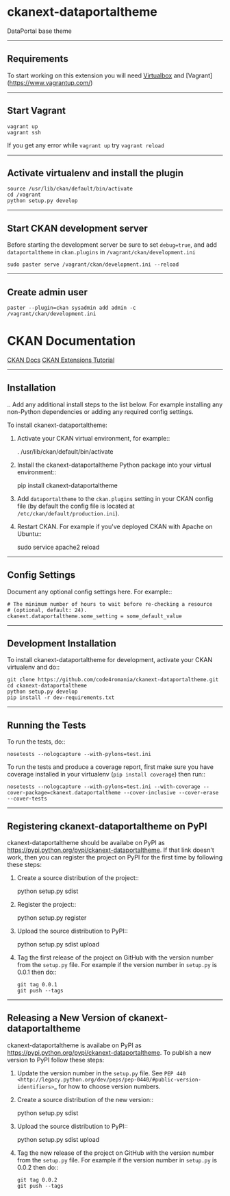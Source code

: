 ckanext-dataportaltheme
=============

DataPortal base theme


------------
Requirements
------------

To start working on this extension you will need [Virtualbox](https://www.virtualbox.org/) and [Vagrant] (https://www.vagrantup.com/)

-------------
Start Vagrant
-------------
```
vagrant up
vagrant ssh
```
If you get any error while `vagrant up` try `vagrant reload`

------------------------------------------
Activate virtualenv and install the plugin
------------------------------------------
```
source /usr/lib/ckan/default/bin/activate
cd /vagrant
python setup.py develop
```

-----------------------------
Start CKAN development server
-----------------------------
Before starting the development server be sure to set  `debug=true`, and add `dataportaltheme` in `ckan.plugins` in `/vagrant/ckan/development.ini`
```
sudo paster serve /vagrant/ckan/development.ini --reload
```

-----------------
Create admin user
-----------------
```
paster --plugin=ckan sysadmin add admin -c /vagrant/ckan/development.ini
```


# CKAN Documentation
[CKAN Docs](https://docs.ckan.org/en/2.8/)
[CKAN Extensions Tutorial](https://docs.ckan.org/en/2.8/extensions/tutorial.html)



------------
Installation
------------

.. Add any additional install steps to the list below.
   For example installing any non-Python dependencies or adding any required
   config settings.

To install ckanext-dataportaltheme:

1. Activate your CKAN virtual environment, for example::

     . /usr/lib/ckan/default/bin/activate

2. Install the ckanext-dataportaltheme Python package into your virtual environment::

     pip install ckanext-dataportaltheme

3. Add ``dataportaltheme`` to the ``ckan.plugins`` setting in your CKAN
   config file (by default the config file is located at
   ``/etc/ckan/default/production.ini``).

4. Restart CKAN. For example if you've deployed CKAN with Apache on Ubuntu::

     sudo service apache2 reload


---------------
Config Settings
---------------

Document any optional config settings here. For example::

    # The minimum number of hours to wait before re-checking a resource
    # (optional, default: 24).
    ckanext.dataportaltheme.some_setting = some_default_value


------------------------
Development Installation
------------------------

To install ckanext-dataportaltheme for development, activate your CKAN virtualenv and
do::

    git clone https://github.com/code4romania/ckanext-dataportaltheme.git
    cd ckanext-dataportaltheme
    python setup.py develop
    pip install -r dev-requirements.txt


-----------------
Running the Tests
-----------------

To run the tests, do::

    nosetests --nologcapture --with-pylons=test.ini

To run the tests and produce a coverage report, first make sure you have
coverage installed in your virtualenv (``pip install coverage``) then run::

    nosetests --nologcapture --with-pylons=test.ini --with-coverage --cover-package=ckanext.dataportaltheme --cover-inclusive --cover-erase --cover-tests


---------------------------------
Registering ckanext-dataportaltheme on PyPI
---------------------------------

ckanext-dataportaltheme should be availabe on PyPI as
https://pypi.python.org/pypi/ckanext-dataportaltheme. If that link doesn't work, then
you can register the project on PyPI for the first time by following these
steps:

1. Create a source distribution of the project::

     python setup.py sdist

2. Register the project::

     python setup.py register

3. Upload the source distribution to PyPI::

     python setup.py sdist upload

4. Tag the first release of the project on GitHub with the version number from
   the ``setup.py`` file. For example if the version number in ``setup.py`` is
   0.0.1 then do::

       git tag 0.0.1
       git push --tags


----------------------------------------
Releasing a New Version of ckanext-dataportaltheme
----------------------------------------

ckanext-dataportaltheme is availabe on PyPI as https://pypi.python.org/pypi/ckanext-dataportaltheme.
To publish a new version to PyPI follow these steps:

1. Update the version number in the ``setup.py`` file.
   See `PEP 440 <http://legacy.python.org/dev/peps/pep-0440/#public-version-identifiers>`_
   for how to choose version numbers.

2. Create a source distribution of the new version::

     python setup.py sdist

3. Upload the source distribution to PyPI::

     python setup.py sdist upload

4. Tag the new release of the project on GitHub with the version number from
   the ``setup.py`` file. For example if the version number in ``setup.py`` is
   0.0.2 then do::

       git tag 0.0.2
       git push --tags
